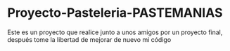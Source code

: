 # Proyecto-Pasteleria-PASTEMANIAS

Este es un proyecto que realice junto a unos amigos por un proyecto final, después tome la libertad de mejorar de nuevo mi código
